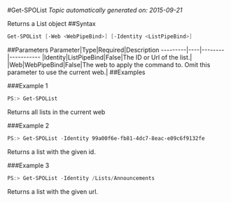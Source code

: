 #Get-SPOList
*Topic automatically generated on: 2015-09-21*

Returns a List object
##Syntax
```powershell
Get-SPOList [-Web <WebPipeBind>] [-Identity <ListPipeBind>]
```


##Parameters
Parameter|Type|Required|Description
---------|----|--------|-----------
|Identity|ListPipeBind|False|The ID or Url of the list.|
|Web|WebPipeBind|False|The web to apply the command to. Omit this parameter to use the current web.|
##Examples

###Example 1
```powershell
PS:> Get-SPOList
```
Returns all lists in the current web

###Example 2
```powershell
PS:> Get-SPOList -Identity 99a00f6e-fb81-4dc7-8eac-e09c6f9132fe
```
Returns a list with the given id.

###Example 3
```powershell
PS:> Get-SPOList -Identity /Lists/Announcements
```
Returns a list with the given url.
